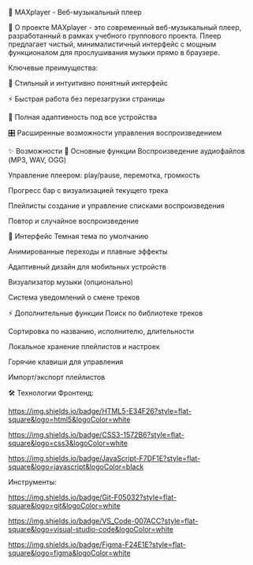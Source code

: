 🎵 MAXplayer - Веб-музыкальный плеер

🚀 О проекте
MAXplayer - это современный веб-музыкальный плеер, разработанный в рамках учебного группового проекта. Плеер предлагает чистый, минималистичный интерфейс с мощным функционалом для прослушивания музыки прямо в браузере.

Ключевые преимущества:

🎨 Стильный и интуитивно понятный интерфейс

⚡ Быстрая работа без перезагрузки страницы

📱 Полная адаптивность под все устройства

🎛️ Расширенные возможности управления воспроизведением

✨ Возможности
🎵 Основные функции
Воспроизведение аудиофайлов (MP3, WAV, OGG)

Управление плеером: play/pause, перемотка, громкость

Прогресс бар с визуализацией текущего трека

Плейлисты создание и управление списками воспроизведения

Повтор и случайное воспроизведение

🎨 Интерфейс
Темная тема по умолчанию

Анимированные переходы и плавные эффекты

Адаптивный дизайн для мобильных устройств

Визуализатор музыки (опционально)

Система уведомлений о смене треков

⚡ Дополнительные функции
Поиск по библиотеке треков

Сортировка по названию, исполнителю, длительности

Локальное хранение плейлистов и настроек

Горячие клавиши для управления

Импорт/экспорт плейлистов

🛠 Технологии
Фронтенд:

https://img.shields.io/badge/HTML5-E34F26?style=flat-square&logo=html5&logoColor=white

https://img.shields.io/badge/CSS3-1572B6?style=flat-square&logo=css3&logoColor=white

https://img.shields.io/badge/JavaScript-F7DF1E?style=flat-square&logo=javascript&logoColor=black

Инструменты:

https://img.shields.io/badge/Git-F05032?style=flat-square&logo=git&logoColor=white

https://img.shields.io/badge/VS_Code-007ACC?style=flat-square&logo=visual-studio-code&logoColor=white

https://img.shields.io/badge/Figma-F24E1E?style=flat-square&logo=figma&logoColor=white
